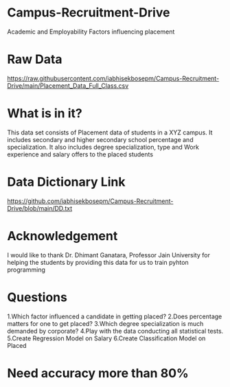 # Campus-Recruitment-Drive
Academic and Employability Factors influencing placement

# Raw Data
https://raw.githubusercontent.com/iabhisekbosepm/Campus-Recruitment-Drive/main/Placement_Data_Full_Class.csv

# What is in it?
This data set consists of Placement data of students in a XYZ campus. It includes secondary and higher secondary school percentage and specialization. It also includes degree specialization, type and Work experience and salary offers to the placed students

# Data Dictionary Link
https://github.com/iabhisekbosepm/Campus-Recruitment-Drive/blob/main/DD.txt

# Acknowledgement
I would like to thank Dr. Dhimant Ganatara, Professor Jain University for helping the students by providing this data for us to train pyhton programming

# Questions

1.Which factor influenced a candidate in getting placed?
2.Does percentage matters for one to get placed?
3.Which degree specialization is much demanded by corporate?
4.Play with the data conducting all statistical tests.
5.Create Regression Model on Salary
6.Create Classification Model on Placed

# Need accuracy more than 80%
